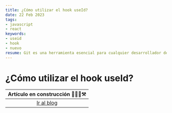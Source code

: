 ```yaml
---
title: ¿Cómo utilizar el hook useId?
date: 22 Feb 2023
tags:
- javascript
- react
keywords:
- useid
- hook
- nuevo
resume: Git es una herramienta esencial para cualquier desarrollador de software. En este curso básico, te explicamos cómo funciona Git y cómo puedes empezar a utilizarlo para manejar tus proyectos.
---
```


# ¿Cómo utilizar el hook useId?

|Artículo en construcción 👷🏻‍♂️⚒️|
|:---------------------------:|
|[Ir al blog](/#blog)|